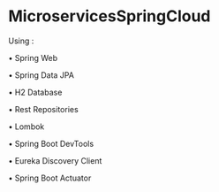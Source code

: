 # MicroservicesSpringCloud

Using :

  • Spring Web

  • Spring Data JPA 

  • H2 Database  

  • Rest Repositories 

  • Lombok 

  • Spring Boot DevTools 

  • Eureka Discovery Client 

  • Spring Boot Actuator
